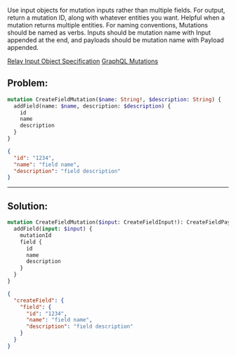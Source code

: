 Use input objects for mutation inputs rather than multiple fields. For output, return a mutation ID, along with whatever entities you want. Helpful when a mutation returns multiple entities.
For naming conventions, Mutations should be named as verbs. Inputs should be mutation name with Input appended at the end, and payloads should be mutation name with Payload appended.

[Relay Input Object Specification](https://doc.ebichu.cc/relay/graphql/mutations.htm)
[GraphQL Mutations](https://relay.dev/docs/guided-tour/updating-data/graphql-mutations/)

## Problem:

```graphql
mutation CreateFieldMutation($name: String!, $description: String) {
  addField(name: $name, description: $description) {
    id
    name
    description
  }
}
```

```json
{
  "id": "1234",
  "name": "field name",
  "description": "field description"
}
```

---

## Solution:

```graphql
mutation CreateFieldMutation($input: CreateFieldInput!): CreateFieldPayload! {
  addField(input: $input) {
    mutationId
    field {
      id
      name
      description
    }
  }
}
```

```json
{
  "createField": {
    "field": {
      "id": "1234",
      "name": "field name",
      "description": "field description"
    }
  }
}
```

